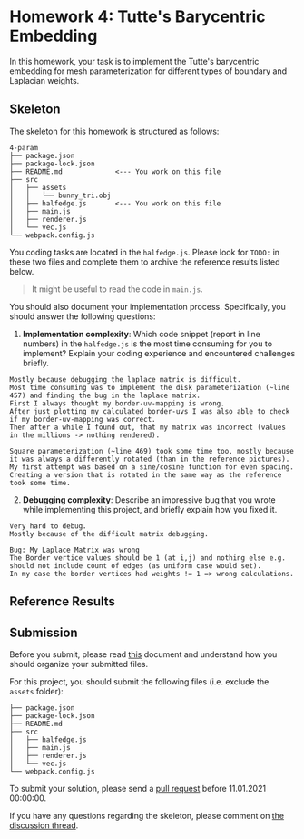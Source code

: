 # Homework 4: Tutte's Barycentric Embedding

In this homework, your task is to implement the Tutte's barycentric embedding
for mesh parameterization for different types of boundary and Laplacian weights.

## Skeleton

The skeleton for this homework is structured as follows:

```
4-param
├── package.json
├── package-lock.json
├── README.md             <--- You work on this file
├── src
│   ├── assets
│   │   └── bunny_tri.obj
│   ├── halfedge.js       <--- You work on this file
│   ├── main.js
│   ├── renderer.js
│   └── vec.js
└── webpack.config.js
```

You coding tasks are located in the `halfedge.js`.
Please look for `TODO:` in these two files and complete them to archive
the reference results listed below.

> It might be useful to read the code in `main.js`.

You should also document your implementation process. Specifically, you
should answer the following questions:

1. **Implementation complexity**: Which code snippet (report in line numbers) in the `halfedge.js` is the most time consuming for you to implement? Explain your coding experience and encountered challenges briefly.

```
Mostly because debugging the laplace matrix is difficult.
Most time consuming was to implement the disk parameterization (~line 457) and finding the bug in the laplace matrix.
First I always thought my border-uv-mapping is wrong.
After just plotting my calculated border-uvs I was also able to check if my border-uv-mapping was correct.
Then after a while I found out, that my matrix was incorrect (values in the millions -> nothing rendered). 

Square parameterization (~line 469) took some time too, mostly because it was always a differently rotated (than in the reference pictures). My first attempt was based on a sine/cosine function for even spacing.
Creating a version that is rotated in the same way as the reference took some time.
```

2. **Debugging complexity**: Describe an impressive bug that you wrote while implementing this project, and briefly explain how you fixed it.

```
Very hard to debug.
Mostly because of the difficult matrix debugging.

Bug: My Laplace Matrix was wrong
The Border vertice values should be 1 (at i,j) and nothing else e.g. should not include count of edges (as uniform case would set).
In my case the border vertices had weights != 1 => wrong calculations.
```

## Reference Results

## Submission

Before you submit, please read [this](../README.md) document and understand
how you should organize your submitted files.

For this project, you should submit the following files (i.e. exclude the `assets` folder):

```
├── package.json
├── package-lock.json
├── README.md
├── src
│   ├── halfedge.js
│   ├── main.js
│   ├── renderer.js
│   └── vec.js
└── webpack.config.js
```

To submit your solution, please send a [pull request](https://github.com/mimuc/gp-ws2021/pulls) before 11.01.2021 00:00:00.

If you have any questions regarding the skeleton, please comment on [the discussion thread](https://github.com/mimuc/gp-ws2021/discussions/4).